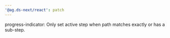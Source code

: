 ```yaml
---
'@ag.ds-next/react': patch
---
```


progress-indicator: Only set active step when path matches exactly or has a sub-step.
